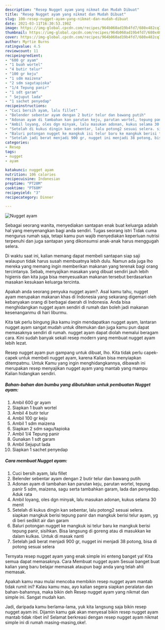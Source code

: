 ```yaml
---
description: "Resep Nugget ayam yang nikmat dan Mudah Dibuat"
title: "Resep Nugget ayam yang nikmat dan Mudah Dibuat"
slug: 100-resep-nugget-ayam-yang-nikmat-dan-mudah-dibuat
date: 2021-03-11T16:30:53.198Z
image: https://img-global.cpcdn.com/recipes/964b060ad19b4fd7/680x482cq70/nugget-ayam-foto-resep-utama.jpg
thumbnail: https://img-global.cpcdn.com/recipes/964b060ad19b4fd7/680x482cq70/nugget-ayam-foto-resep-utama.jpg
cover: https://img-global.cpcdn.com/recipes/964b060ad19b4fd7/680x482cq70/nugget-ayam-foto-resep-utama.jpg
author: Myrtie Burns
ratingvalue: 4.5
reviewcount: 11
recipeingredient:
- "600 gr ayam"
- "1 buah wortel"
- "4 butir telur"
- "100 gr keju"
- "1 sdm maizena"
- "2 sdm sagutapioka"
- "1/4 Tepung panir"
- "1 sdt garam"
- " Sejuput lada"
- "1 sachet penyedap"
recipeinstructions:
- "Cuci bersih ayam, lalu fillet"
- "Belender sebentar ayam dengan 2 butir telur dan bawang putih"
- "Adonan ayam di tambahan kan parutan keju, parutan wortel, tepung panir 5 sdm, maizena, sagu serta tambahkan garam, lada dan penyedap. Aduk rata"
- "Ambil loyang, oles dgn minyak, lalu masukan adonan, kukus selama 30 menit"
- "Setelah di kukus dingin kan sebentar, lalu potong2 sesuai selera. siapkan mangkuk berisi tepung panir dan mangkuk berisi telur ayam, yg di beri sedikit air dan garam"
- "Baluri potongan nugget ke mangkuk isi telur baru ke mangkuk berisi tepung panir, sisihkan. Bisa langsung di goreng atau di masukkan ke dalam kulkas. Untuk di masak nanti"
- "Setelah jadi berat menjadi 900 gr, nugget ini menjadi 38 potong, bisa di potong sesuai selera"
categories:
- Resep
tags:
- nugget
- ayam

katakunci: nugget ayam 
nutrition: 106 calories
recipecuisine: Indonesian
preptime: "PT20M"
cooktime: "PT60M"
recipeyield: "3"
recipecategory: Dinner

---
```



![Nugget ayam](https://img-global.cpcdn.com/recipes/964b060ad19b4fd7/680x482cq70/nugget-ayam-foto-resep-utama.jpg)

Sebagai seorang wanita, menyediakan santapan enak buat keluarga adalah hal yang menyenangkan bagi anda sendiri. Tugas seorang istri Tidak cuma mengurus rumah saja, tetapi kamu pun wajib menyediakan keperluan nutrisi terpenuhi dan juga santapan yang dikonsumsi anak-anak harus menggugah selera.

Di waktu  saat ini, kalian memang dapat membeli santapan siap saji walaupun tidak harus susah membuatnya lebih dulu. Namun ada juga lho mereka yang memang ingin memberikan makanan yang terenak bagi orang tercintanya. Sebab, menyajikan masakan yang dibuat sendiri jauh lebih higienis dan kita juga bisa menyesuaikan makanan tersebut berdasarkan masakan kesukaan keluarga tercinta. 



Apakah anda seorang penyuka nugget ayam?. Asal kamu tahu, nugget ayam merupakan makanan khas di Indonesia yang sekarang digemari oleh kebanyakan orang di berbagai daerah di Indonesia. Anda bisa menghidangkan nugget ayam sendiri di rumah dan boleh jadi makanan kesenanganmu di hari liburmu.

Kita tak perlu bingung jika kamu ingin mendapatkan nugget ayam, lantaran nugget ayam sangat mudah untuk ditemukan dan juga kamu pun dapat memasaknya sendiri di rumah. nugget ayam dapat diolah memalui beragam cara. Kini sudah banyak sekali resep modern yang membuat nugget ayam lebih lezat.

Resep nugget ayam pun gampang untuk dibuat, lho. Kita tidak perlu capek-capek untuk membeli nugget ayam, karena Kalian bisa menyiapkan ditempatmu. Untuk Kamu yang ingin menghidangkannya, dibawah ini merupakan resep menyajikan nugget ayam yang mantab yang mampu Kalian hidangkan sendiri.

<!--inarticleads1-->

##### Bahan-bahan dan bumbu yang dibutuhkan untuk pembuatan Nugget ayam:

1. Ambil 600 gr ayam
1. Siapkan 1 buah wortel
1. Ambil 4 butir telur
1. Ambil 100 gr keju
1. Ambil 1 sdm maizena
1. Siapkan 2 sdm sagu/tapioka
1. Ambil 1/4 Tepung panir
1. Gunakan 1 sdt garam
1. Ambil  Sejuput lada
1. Siapkan 1 sachet penyedap




<!--inarticleads2-->

##### Cara membuat Nugget ayam:

1. Cuci bersih ayam, lalu fillet
1. Belender sebentar ayam dengan 2 butir telur dan bawang putih
1. Adonan ayam di tambahan kan parutan keju, parutan wortel, tepung panir 5 sdm, maizena, sagu serta tambahkan garam, lada dan penyedap. Aduk rata
1. Ambil loyang, oles dgn minyak, lalu masukan adonan, kukus selama 30 menit
1. Setelah di kukus dingin kan sebentar, lalu potong2 sesuai selera. siapkan mangkuk berisi tepung panir dan mangkuk berisi telur ayam, yg di beri sedikit air dan garam
1. Baluri potongan nugget ke mangkuk isi telur baru ke mangkuk berisi tepung panir, sisihkan. Bisa langsung di goreng atau di masukkan ke dalam kulkas. Untuk di masak nanti
1. Setelah jadi berat menjadi 900 gr, nugget ini menjadi 38 potong, bisa di potong sesuai selera




Ternyata resep nugget ayam yang enak simple ini enteng banget ya! Kita semua dapat memasaknya. Cara Membuat nugget ayam Sesuai banget buat kalian yang baru belajar memasak ataupun bagi anda yang telah ahli memasak.

Apakah kamu mau mulai mencoba membikin resep nugget ayam mantab tidak rumit ini? Kalau kamu mau, ayo kalian segera siapkan peralatan dan bahan-bahannya, maka bikin deh Resep nugget ayam yang nikmat dan simple ini. Sangat mudah kan. 

Jadi, daripada kamu berlama-lama, yuk kita langsung saja bikin resep nugget ayam ini. Dijamin kamu gak akan menyesal bikin resep nugget ayam mantab tidak ribet ini! Selamat berkreasi dengan resep nugget ayam nikmat simple ini di rumah masing-masing,oke!.

